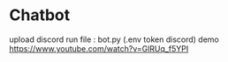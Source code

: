 # Chatbot
upload discord
run file : bot.py (.env token discord)
demo https://www.youtube.com/watch?v=GlRUq_f5YPI
